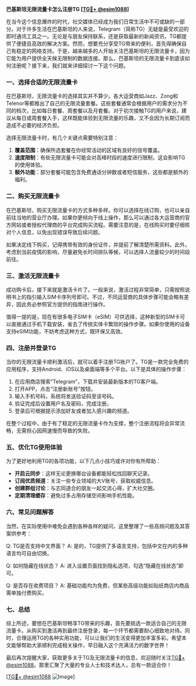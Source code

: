 **巴基斯坦无限流量卡怎么注册TG [[TG💪+ @esim1088](https://t.me/s/esim1088)]**

在当今这个信息爆炸的时代，社交媒体已经成为我们日常生活中不可或缺的一部分。对于许多生活在巴基斯坦的人来说，Telegram（简称TG）无疑是最受欢迎的即时通讯工具之一。无论是与朋友保持联系，还是获取最新的新闻资讯，TG都提供了便捷且高效的解决方案。然而，想要充分享受TG带来的便利，首先得确保自己有稳定的网络支持。于是，越来越多的人开始关注巴基斯坦的无限流量卡，因为它能为用户提供全天候无限制的数据连接。那么，巴基斯坦的无限流量卡到底该如何注册呢？接下来，我们就来详细探讨一下这个问题。

### 一、选择合适的无限流量卡

在巴基斯坦，无限流量卡的选择其实并不算少。各大运营商如Jazz、Zong和Telenor等都推出了自己的无限流量套餐。这些套餐通常会根据用户的需求分为不同的档次，比如每日套餐、周套餐以及月套餐。对于初次接触TG的用户来说，建议从每日或周套餐入手，这样既能体验到无限流量的乐趣，又不会因为长期订阅而造成不必要的经济负担。

选择无限流量卡时，有几个关键点需要特别注意：

1. **覆盖范围**：确保所选套餐在你经常活动的区域有良好的信号覆盖。
2. **速度限制**：有些无限流量卡可能会对高峰时段的速度进行限制，这会影响TG的使用体验。
3. **额外功能**：部分套餐可能包含免费通话分钟数或者短信服务，这些都是额外的福利。

### 二、购买无限流量卡

在巴基斯坦，购买无限流量卡的方式多种多样。你可以选择在线订购，也可以亲自前往当地的营业厅办理。如果你更倾向于线上操作，那么可以通过各大运营商的官方网站或者授权代理商的平台完成购买流程。需要注意的是，在线购买时要仔细核对个人信息，以免出现错误导致后续问题。

如果决定线下购买，记得携带有效的身份证件，并提前了解清楚所需资料。此外，考虑到当前疫情的影响，尽量避免长时间排队等候，可以选择人流量较少的时间段前往。

### 三、激活无限流量卡

成功购卡后，接下来就是激活卡片了。一般来说，激活过程非常简单，只需按照说明书上的指引输入SIM卡序列号即可。不过，不同运营商的具体步骤可能会略有差异，因此务必参照官方提供的指南进行操作。

值得一提的是，现在有很多电子SIM卡（eSIM）可供选择，这种新型的SIM卡可以直接通过手机下载安装，省去了传统实体卡繁琐的操作步骤。如果你使用的设备支持eSIM功能，不妨考虑这种方式，既环保又高效。

### 四、注册并登录TG

当你的无限流量卡顺利激活后，就可以着手注册TG账户了。TG是一款完全免费的应用程序，支持Android、iOS以及桌面端等多个平台。以下是具体的操作步骤：

1. 在应用商店搜索“Telegram”，下载并安装最新版本的TG客户端。
2. 打开APP，点击“注册新账号”按钮。
3. 输入手机号码，系统将发送验证码至该号码。
4. 验证完成后设置用户名及密码，完成注册。
5. 登录后可根据提示添加好友或者加入感兴趣的频道。

在整个过程中，由于有了稳定的无限流量卡作为支撑，整个注册流程将会异常流畅，无需担心因网速慢而导致的失败。

### 五、优化TG使用体验

为了更好地利用TG的各项功能，以下几点小技巧或许对你有所帮助：

- **开启云同步**：这样无论更换哪台设备都能轻松找回聊天记录。
- **订阅优质频道**：关注一些专业领域的大V账号，获取权威信息。
- **创建群组讨论**：与志同道合的朋友一起交流心得，扩大社交圈。
- **定期清理缓存**：避免过多占用存储空间影响手机性能。

### 六、常见问题解答

当然，在实际使用中难免会遇到各种各样的疑问，这里整理了一些高频问题及其答案供参考：

Q: TG是否支持中文界面？
A: 是的，TG提供了多语言支持，包括中文在内的多种语言均可自由切换。

Q: 如何隐藏在线状态？
A: 进入设置页面找到隐私选项，勾选“隐藏在线状态”即可。

Q: 是否存在收费项目？
A: 基础功能均为免费，但某些高级功能如贴纸商店内商品需单独付费购买。

### 七、总结

综上所述，要想在巴基斯坦畅享TG带来的乐趣，首先要挑选一款适合自己的无限流量卡。从购买到激活再到最终注册登录，每一个环节都需要耐心细致地对待。同时，合理运用TG的各种实用功能，可以让我们的生活变得更加丰富多彩。希望本文能够帮助大家顺利完成相关操作，早日融入这个充满活力的数字世界！

最后再次提醒大家，获取更多关于TG及无限流量卡的信息，欢迎随时关注[TG💪+ @esim1088](https://t.me/s/esim1088)。那里汇聚了大量的专业人士和技术达人，总有一款适合你！

[[TG💪+ @esim1088](https://t.me/s/esim1088) ![Image](https://i.postimg.cc/4NQfJmqS/Snipaste-2025-05-13-00-14-12.png)]